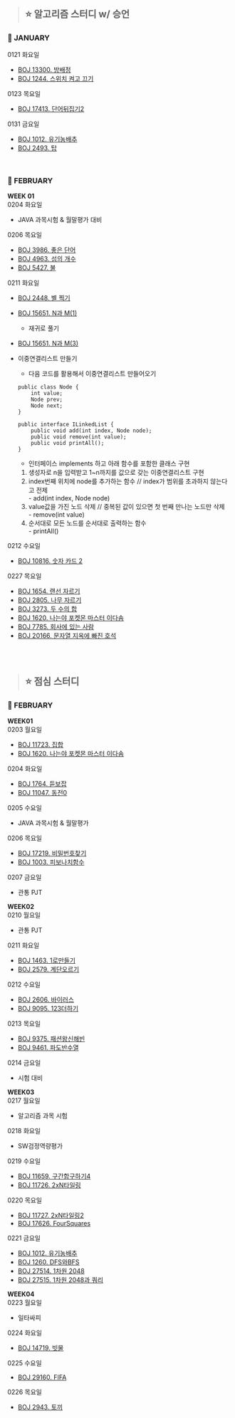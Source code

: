 
> ## ⭐ 알고리즘 스터디 w/ 승언

### 📆 JANUARY
0121 화요일
- [BOJ 13300. 방배정](https://www.acmicpc.net/problem/13300)
- [BOJ 1244. 스위치 켜고 끄기](https://www.acmicpc.net/problem/1244)

0123 목요일
- [BOJ 17413. 단어뒤집기2](https://www.acmicpc.net/problem/17413)

0131 금요일
- [BOJ 1012. 유기농배추](https://www.acmicpc.net/problem/1012)
- [BOJ 2493. 탑](https://www.acmicpc.net/problem/2493)

<br>

### 📆 FEBRUARY
**WEEK 01**  
0204 화요일
- JAVA 과목시험 & 월말평가 대비

0206 목요일
- [BOJ 3986. 좋은 단어](https://www.acmicpc.net/problem/3986)
- [BOJ 4963. 섬의 개수](https://www.acmicpc.net/problem/4963)
- [BOJ 5427. 불](https://www.acmicpc.net/problem/5427)

0211 화요일
- [BOJ 2448. 별 찍기](https://www.acmicpc.net/problem/2448)
- [BOJ 15651. N과 M(1)](https://www.acmicpc.net/problem/15649)  
	- 재귀로 풀기
- [BOJ 15651. N과 M(3)](https://www.acmicpc.net/problem/15651)
- 이중연결리스트 만들기  
	- 다음 코드를 활용해서 이중연결리스트 만들어오기  
	
	```
 	public class Node {
		int value;
		Node prev;
		Node next;
	} 

	public interface ILinkedList {
		public void add(int index, Node node);
		public void remove(int value);
		public void printAll();
	}
	```

	- 인터페이스 implements 하고 아래 함수를 포함한 클래스 구현  

	1. 생성자로 n을 입력받고 1~n까지를 값으로 갖는 이중연결리스트 구현  
	2. index번째 위치에 node를 추가하는 함수 // index가 범위를 초과하지 않는다고 전제  
    		- add(int index, Node node)
	3. value값을 가진 노드 삭제 // 중복된 값이 있으면 첫 번째 만나는 노드만 삭제  
    		- remove(int value)
	4. 순서대로 모든 노드를 순서대로 출력하는 함수  
    		- printAll()

0212 수요일
- [BOJ 10816. 숫자 카드 2](https://www.acmicpc.net/problem/10816)

0227 목요일
- [BOJ 1654. 랜선 자르기](https://www.acmicpc.net/problem/1654)
- [BOJ 2805. 나무 자르기](https://www.acmicpc.net/problem/2805)
- [BOJ 3273. 두 수의 합](https://www.acmicpc.net/problem/3273)
- [BOJ 1620. 나는야 포켓몬 마스터 이다솜](https://www.acmicpc.net/problem/1620)
- [BOJ 7785. 회사에 있는 사람](https://www.acmicpc.net/problem/7785)
- [BOJ 20166. 문자열 지옥에 빠진 호석](https://www.acmicpc.net/problem/20166)

<br>
<br>

> ## ⭐ 점심 스터디

### 📆 FEBRUARY
**WEEK01**  
0203 월요일
- [BOJ 11723. 집합](https://www.acmicpc.net/problem/11723)
- [BOJ 1620. 나는야 포켓몬 마스터 이다솜](https://www.acmicpc.net/problem/1620)
  
0204 화요일
- [BOJ 1764. 듣보잡](https://www.acmicpc.net/problem/1764)
- [BOJ 11047. 동전0](https://www.acmicpc.net/problem/11047)
  
0205 수요일
- JAVA 과목시험 & 월말평가

0206 목요일
- [BOJ 17219. 비밀번호찾기](https://www.acmicpc.net/problem/17219)
- [BOJ 1003. 피보나치함수](https://www.acmicpc.net/problem/1003)
  
0207 금요일
- 관통 PJT

**WEEK02**  
0210 월요일
- 관통 PJT

0211 화요일
- [BOJ 1463. 1로만들기](https://www.acmicpc.net/problem/1463)
- [BOJ 2579. 계단오르기](https://www.acmicpc.net/problem/2579)

0212 수요일
- [BOJ 2606. 바이러스](https://www.acmicpc.net/problem/2606)
- [BOJ 9095. 123더하기](https://www.acmicpc.net/problem/9095)

0213 목요일
- [BOJ 9375. 패션왕신해빈](https://www.acmicpc.net/problem/9375)
- [BOJ 9461. 파도반수열](https://www.acmicpc.net/problem/9461)

0214 금요일
- 시험 대비

**WEEK03**  
0217 월요일
- 알고리즘 과목 시험

0218 화요일
- SW검정역량평가

0219 수요일
- [BOJ 11659. 구간합구하기4](https://www.acmicpc.net/problem/11659)
- [BOJ 11726. 2xN타일링](https://www.acmicpc.net/problem/11726)
  
0220 목요일
- [BOJ 11727. 2xN타일링2](https://www.acmicpc.net/problem/11727)
- [BOJ 17626. FourSquares](https://www.acmicpc.net/problem/17626)

0221 금요일
- [BOJ 1012. 유기농배추](https://www.acmicpc.net/problem/1012)
- [BOJ 1260. DFS와BFS](https://www.acmicpc.net/problem/1260)
- [BOJ 27514. 1차원 2048](https://www.acmicpc.net/problem/27514)
- [BOJ 27515. 1차원 2048과 쿼리](https://www.acmicpc.net/problem/27515)

**WEEK04**  
0223 월요일
- 일타싸피

0224 화요일
- [BOJ 14719. 빗물](https://www.acmicpc.net/problem/14719)

0225 수요일
- [BOJ 29160. FIFA](https://www.acmicpc.net/problem/29160)

0226 목요일
- [BOJ 2943. 토끼](https://www.acmicpc.net/problem/2943)